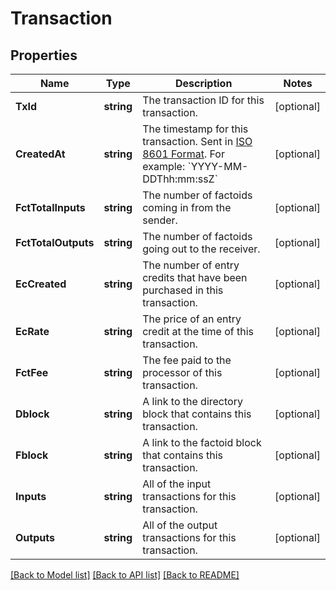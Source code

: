# Transaction

## Properties
Name | Type | Description | Notes
------------ | ------------- | ------------- | -------------
**TxId** | **string** | The transaction ID for this transaction. | [optional] 
**CreatedAt** | **string** | The timestamp for this transaction. Sent in [ISO 8601 Format](https://en.wikipedia.org/wiki/ISO_8601). For example: &#x60;YYYY-MM-DDThh:mm:ssZ&#x60; | [optional] 
**FctTotalInputs** | **string** | The number of factoids coming in from the sender. | [optional] 
**FctTotalOutputs** | **string** | The number of factoids going out to the receiver. | [optional] 
**EcCreated** | **string** | The number of entry credits that have been purchased in this transaction. | [optional] 
**EcRate** | **string** | The price of an entry credit at the time of this transaction. | [optional] 
**FctFee** | **string** | The fee paid to the processor of this transaction. | [optional] 
**Dblock** | **string** | A link to the directory block that contains this transaction. | [optional] 
**Fblock** | **string** | A link to the factoid block that contains this transaction. | [optional] 
**Inputs** | **string** | All of the input transactions for this transaction. | [optional] 
**Outputs** | **string** | All of the output transactions for this transaction. | [optional] 

[[Back to Model list]](../README.md#documentation-for-models) [[Back to API list]](../README.md#documentation-for-api-endpoints) [[Back to README]](../README.md)


